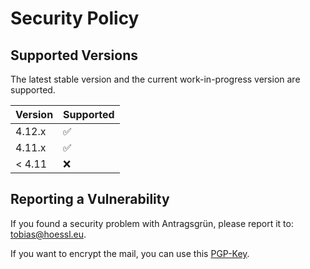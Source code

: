 # Security Policy

## Supported Versions

The latest stable version and the current work-in-progress version are supported.

| Version | Supported          |
| ------- | ------------------ |
| 4.12.x  | :white_check_mark: |
| 4.11.x  | :white_check_mark: |
| < 4.11  | :x:                |

## Reporting a Vulnerability

If you found a security problem with Antragsgrün, please report it to: tobias@hoessl.eu.

If you want to encrypt the mail, you can use this [PGP-Key](https://www.hoessl.eu/PGP-Key-tobias-hoessl-eu-99C2D2A2.txt).

